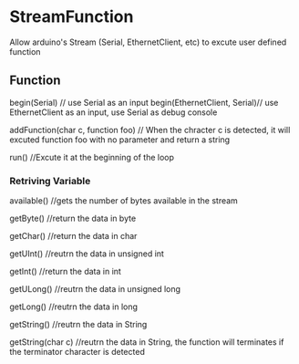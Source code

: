 # StreamFunction

Allow arduino's Stream (Serial, EthernetClient, etc) to excute user defined function

## Function

begin(Serial) // use Serial as an input
begin(EthernetClient, Serial)// use EthernetClient as an input, use Serial as debug console

addFunction(char c, function foo) // When the chracter c is detected, it will excuted function foo with no parameter and return a string

run() //Excute it at the beginning of the loop

### Retriving Variable

available() //gets the number of bytes available in the stream

getByte() //return the data in byte

getChar() //return the data in char

getUInt() //reutrn the data in unsigned int

getInt() //return the data in int

getULong() //reutrn the data in unsigned long

getLong() //reutrn the data in long

getString() //reutrn the data in String

getString(char c) //reutrn the data in String, the function will terminates if the terminator character is detected
